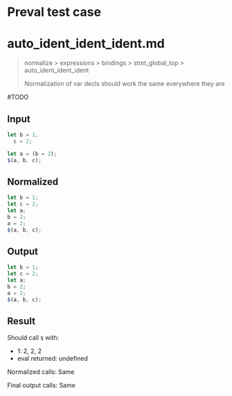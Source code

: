 # Preval test case

# auto_ident_ident_ident.md

> normalize > expressions > bindings > stmt_global_top > auto_ident_ident_ident
>
> Normalization of var decls should work the same everywhere they are

#TODO

## Input

`````js filename=intro
let b = 1,
  c = 2;

let a = (b = 2);
$(a, b, c);
`````

## Normalized

`````js filename=intro
let b = 1;
let c = 2;
let a;
b = 2;
a = 2;
$(a, b, c);
`````

## Output

`````js filename=intro
let b = 1;
let c = 2;
let a;
b = 2;
a = 2;
$(a, b, c);
`````

## Result

Should call `$` with:
 - 1: 2, 2, 2
 - eval returned: undefined

Normalized calls: Same

Final output calls: Same
